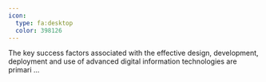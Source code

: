 ```yaml
---
icon:
  type: fa:desktop
  color: 398126
---
```


The key success factors associated with the effective design, development, deployment and use of advanced digital information technologies are primari ... 
